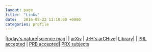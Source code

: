 ```yaml
---
layout: page
title:  "Links"
date:   2016-08-22 11:10:00 +0900
categories: profile
---
```




|[today's nature](http://www.nature.com/search?article_type=protocols,research,reviews&subject=physics)|[science mag](http://science.sciencemag.org/collection/physics)|
| [arXiv](http://arxiv.org/list/cond-mat/new) |       [J-H's arCHive](http://jinhong-park.github.io/blog/arCHive.html)| [Library](http://jinhong-park.github.io/blog/Lib.html)|
 | [PRL accepted](http://journals.aps.org/prl/accepted) | [PRB accepted](http://journals.aps.org/prb/accepted)| [PRX subjects](http://journals.aps.org/prx/subjects?journal%5B%5D=prx&sort=recent&type=article&subject_area%5B%5D=cond-matt&subject_area%5B%5D=strongly-correlated&subject_area%5B%5D=superconductivity&subject_area%5B%5D=top-insulator&subject_area%5B%5D=graphene&subject_area%5B%5D=quantum-info&subject_area%5B%5D=materials&subject_area%5B%5D=spintronics&subject_area%5B%5D=magnetism)


